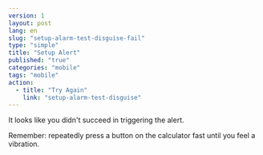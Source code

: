 ```yaml
---
version: 1
layout: post
lang: en
slug: "setup-alarm-test-disguise-fail"
type: "simple"
title: "Setup Alert"
published: "true"
categories: "mobile"
tags: "mobile"
action: 
  - title: "Try Again"
    link: "setup-alarm-test-disguise"
---
```


It looks like you didn't succeed in triggering the alert.

Remember: repeatedly press a button on the calculator fast until you feel a vibration.
